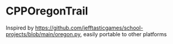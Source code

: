 # CPPOregonTrail
Inspired by https://github.com/jefftasticgames/school-projects/blob/main/oregon.py, easily portable to other platforms
